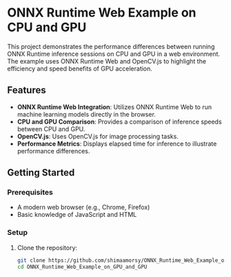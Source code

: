 # ONNX Runtime Web Example on CPU and GPU

This project demonstrates the performance differences between running ONNX Runtime inference sessions on CPU and GPU in a web environment. The example uses ONNX Runtime Web and OpenCV.js to highlight the efficiency and speed benefits of GPU acceleration.

## Features

- **ONNX Runtime Web Integration**: Utilizes ONNX Runtime Web to run machine learning models directly in the browser.
- **CPU and GPU Comparison**: Provides a comparison of inference speeds between CPU and GPU.
- **OpenCV.js**: Uses OpenCV.js for image processing tasks.
- **Performance Metrics**: Displays elapsed time for inference to illustrate performance differences.

## Getting Started

### Prerequisites

- A modern web browser (e.g., Chrome, Firefox)
- Basic knowledge of JavaScript and HTML

### Setup

1. Clone the repository:
   ```bash
   git clone https://github.com/shimaamorsy/ONNX_Runtime_Web_Example_on_GPU_and_GPU.git
   cd ONNX_Runtime_Web_Example_on_GPU_and_GPU
